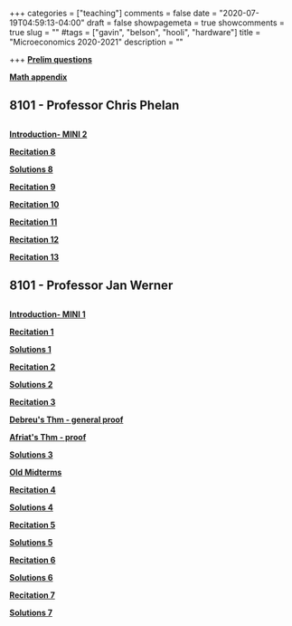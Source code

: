 +++
categories = ["teaching"]
comments = false
date = "2020-07-19T04:59:13-04:00"
draft = false
showpagemeta = true
showcomments = true
slug = ""
#tags = ["gavin", "belson", "hooli", "hardware"]
title = "Microeconomics 2020-2021"
description = ""





+++
**[Prelim questions](/microprelim.pdf)**


**[Math appendix](/mathappendix.pdf)** 
##  8101 - Professor Chris Phelan <h2> 
  
 **[Introduction- MINI 2](/intro2.pdf)**
  
**[Recitation 8](/Recitations8_291020.pdf)** 

**[Solutions 8](/Recitations8_c.pdf)**

**[Recitation 9](/Recitations9_051120.pdf)**

**[Recitation 10](/Recitations10_121120.pdf)** 

**[Recitation 11](/Recitations11_191120.pdf)** 

**[Recitation 12](/Recitations12_031220.pdf)** 

**[Recitation 13](/Recitations13_101220.pdf)** 


##  8101 - Professor Jan Werner <h2> 

**[Introduction- MINI 1](/intro.pdf)**

**[Recitation 1](/Recitations1_091020.pdf)** 

**[Solutions 1](/Recitations1_c.pdf)**
  
**[Recitation 2](/Recitations2_091720.pdf)** 

**[Solutions 2](/Recitations2_c.pdf)**
  
**[Recitation 3](/Recitations3_092420.pdf)** 

**[Debreu's Thm - general proof](/3Debreu.pdf)** 

**[Afriat's Thm - proof](/3Afriat.pdf)** 

**[Solutions 3](/Recitations3_c.pdf)**
  
**[Old Midterms](/midterm1.pdf)**

**[Recitation 4](/Recitations4_100120.pdf)** 

**[Solutions 4](/Recitations4_c.pdf)**
  
**[Recitation 5](/Recitations5_100820.pdf)** 

**[Solutions 5](/Recitations5_c.pdf)**

**[Recitation 6](/Recitations6_101520.pdf)** 

**[Solutions 6](/Recitations6_c.pdf)**

**[Recitation 7](/Recitations7_102120.pdf)** 

**[Solutions 7](/Recitations7_c.pdf)** 


